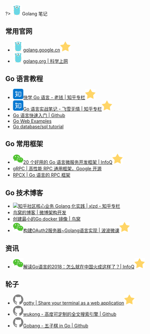 ?> ![](logo/golang.svg ':no-zoom')Golang 笔记

## 常用官网

- [![](logo/golang.svg)golang.google.cn![](logo/star.svg)](https://golang.google.cn/)
- [![](logo/golang.svg)golang.org | 科学上网](https://golang.org/)

## Go 语言教程

- [![](logo/zhihu.svg)快学 Go 语言 - 老钱 | 知乎专栏![](logo/star.svg)](https://zhuanlan.zhihu.com/quickgo)
- [![](logo/zhihu.svg)Go 语言实战笔记 - 飞雪无情 | 知乎专栏![](logo/star.svg)](https://zhuanlan.zhihu.com/go-in-action)
- [Go 语言快速入门 | Github](https://github.com/jaywcjlove/golang-tutorial)
- [Go Web Examples](https://gowebexamples.com/)
- [Go database/sql tutorial](http://go-database-sql.org/)

## Go 常用框架

- [![](logo/wechat.svg)20 个好用的 Go 语言微服务开发框架 | InfoQ![](logo/star.svg)](https://mp.weixin.qq.com/s/lb66M8coA_57E4YN3uYJwA)
- [gRPC | 高性能 RPC 通用框架，Google 开源](https://grpc.io)
- [RPCX | Go 语言的 RPC 框架](http://rpcx.site/)

## Go 技术博客

- [![](https://notes.abelsu7.top/_media/star.svg)知乎社区核心业务 Golang 化实践 | xlzd - 知乎专栏](https://zhuanlan.zhihu.com/p/48039838)
- [鸟窝的博客 | 微博架构开发](https://colobu.com/)
- [创建最小的Go docker 镜像 | 鸟窝](https://colobu.com/2018/08/13/create-minimal-docker-image-for-go-applications/)
- [![](logo/wechat.svg)构建OAuth2服务器~Golang语言实现 | 波波微课![](logo/star.svg)](https://mp.weixin.qq.com/s/JsU7dk30OLSkzsnlmXtWIg)

## 资讯

- [![](logo/wechat.svg)解读Go语言的2018：怎么就在中国火成这样了？| InfoQ![](logo/star.svg)](https://mp.weixin.qq.com/s/cIU9_BFf1J6dbHzQSDS66Q)

## 轮子

- [![](logo/github.svg)gotty | Share your terminal as a web application![](logo/star.svg)](https://github.com/yudai/gotty)
- [![](logo/github.svg)wukong - 高度可定制的全文搜索引擎 | Github](https://github.com/huichen/wukong)
- [![](logo/github.svg)Gobang - 五子棋 in Go | Github](https://github.com/hcrgm/Gobang-Go)